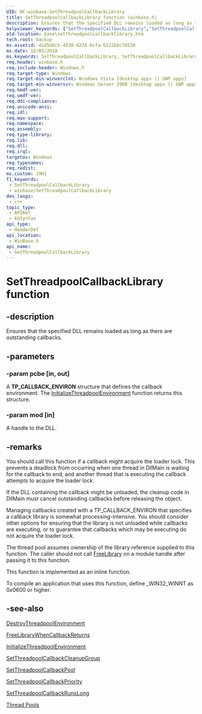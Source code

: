 ```yaml
---
UID: NF:winbase.SetThreadpoolCallbackLibrary
title: SetThreadpoolCallbackLibrary function (winbase.h)
description: Ensures that the specified DLL remains loaded as long as there are outstanding callbacks.
helpviewer_keywords: ["SetThreadpoolCallbackLibrary","SetThreadpoolCallbackLibrary function","base.setthreadpoolcallbacklibrary","winbase/SetThreadpoolCallbackLibrary"]
old-location: base\setthreadpoolcallbacklibrary.htm
tech.root: backup
ms.assetid: 41d5d8c5-4938-4274-bcfa-b122bbc70530
ms.date: 12/05/2018
ms.keywords: SetThreadpoolCallbackLibrary, SetThreadpoolCallbackLibrary function, base.setthreadpoolcallbacklibrary, winbase/SetThreadpoolCallbackLibrary
req.header: winbase.h
req.include-header: Windows.h
req.target-type: Windows
req.target-min-winverclnt: Windows Vista [desktop apps \| UWP apps]
req.target-min-winversvr: Windows Server 2008 [desktop apps \| UWP apps]
req.kmdf-ver: 
req.umdf-ver: 
req.ddi-compliance: 
req.unicode-ansi: 
req.idl: 
req.max-support: 
req.namespace: 
req.assembly: 
req.type-library: 
req.lib: 
req.dll: 
req.irql: 
targetos: Windows
req.typenames: 
req.redist: 
ms.custom: 19H1
f1_keywords:
 - SetThreadpoolCallbackLibrary
 - winbase/SetThreadpoolCallbackLibrary
dev_langs:
 - c++
topic_type:
 - APIRef
 - kbSyntax
api_type:
 - HeaderDef
api_location:
 - WinBase.h
api_name:
 - SetThreadpoolCallbackLibrary
---
```


# SetThreadpoolCallbackLibrary function


## -description

Ensures that the specified DLL remains loaded as long as there are outstanding callbacks.

## -parameters

### -param pcbe [in, out]

A <b>TP_CALLBACK_ENVIRON</b> structure that defines the callback environment. The <a href="https://docs.microsoft.com/windows/desktop/api/winbase/nf-winbase-initializethreadpoolenvironment">InitializeThreadpoolEnvironment</a> function returns this structure.

### -param mod [in]

A handle to the DLL.

## -remarks

You should call this function if a callback might acquire the loader lock. This prevents a deadlock from occurring when one thread in DllMain is waiting for the callback to end, and another thread that is executing the callback attempts to acquire the loader lock.

If the DLL containing the callback might be unloaded, the cleanup code in DllMain must cancel outstanding callbacks before releasing the object.

Managing callbacks created with a TP_CALLBACK_ENVIRON that specifies a callback library is somewhat processing-intensive.  You should consider other options for ensuring that the library is not unloaded while callbacks are executing, or to guarantee that callbacks which may be executing do not acquire the loader lock.

The thread pool assumes ownership of the library reference supplied to this function.  The caller should not call <a href="https://docs.microsoft.com/windows/desktop/api/libloaderapi/nf-libloaderapi-freelibrary">FreeLibrary</a> on a module handle after passing it to this function.

This function is implemented as an inline function.

To compile an application that uses this function, define _WIN32_WINNT as 0x0600 or higher.

## -see-also

<a href="https://docs.microsoft.com/windows/desktop/api/winbase/nf-winbase-destroythreadpoolenvironment">DestroyThreadpoolEnvironment</a>



<a href="https://docs.microsoft.com/windows/desktop/api/threadpoolapiset/nf-threadpoolapiset-freelibrarywhencallbackreturns">FreeLibraryWhenCallbackReturns</a>



<a href="https://docs.microsoft.com/windows/desktop/api/winbase/nf-winbase-initializethreadpoolenvironment">InitializeThreadpoolEnvironment</a>



<a href="https://docs.microsoft.com/windows/desktop/api/winbase/nf-winbase-setthreadpoolcallbackcleanupgroup">SetThreadpoolCallbackCleanupGroup</a>



<a href="https://docs.microsoft.com/windows/desktop/api/winbase/nf-winbase-setthreadpoolcallbackpool">SetThreadpoolCallbackPool</a>



<a href="https://docs.microsoft.com/windows/desktop/api/winbase/nf-winbase-setthreadpoolcallbackpriority">SetThreadpoolCallbackPriority</a>



<a href="https://docs.microsoft.com/windows/desktop/api/winbase/nf-winbase-setthreadpoolcallbackrunslong">SetThreadpoolCallbackRunsLong</a>



<a href="https://docs.microsoft.com/windows/desktop/ProcThread/thread-pools">Thread Pools</a>

